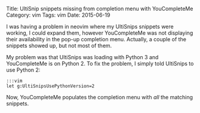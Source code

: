Title: UltiSnip snippets missing from completion menu with YouCompleteMe
Category: vim
Tags: vim
Date: 2015-06-19

I was having a problem in neovim where my UltiSnips snippets were working, I
could expand them, however YouCompleteMe was not displaying their availability
in the pop-up completion menu.  Actually, a couple of the snippets showed up,
but not most of them.

My problem was that UltiSnips was loading with Python 3 and YouCompleteMe is
on Python 2.  To fix the problem, I simply told UltiSnips to use Python 2:

    :::vim
    let g:UltiSnipsUsePythonVersion=2

Now, YouCompleteMe populates the completion menu with _all_ the matching
snippets.

